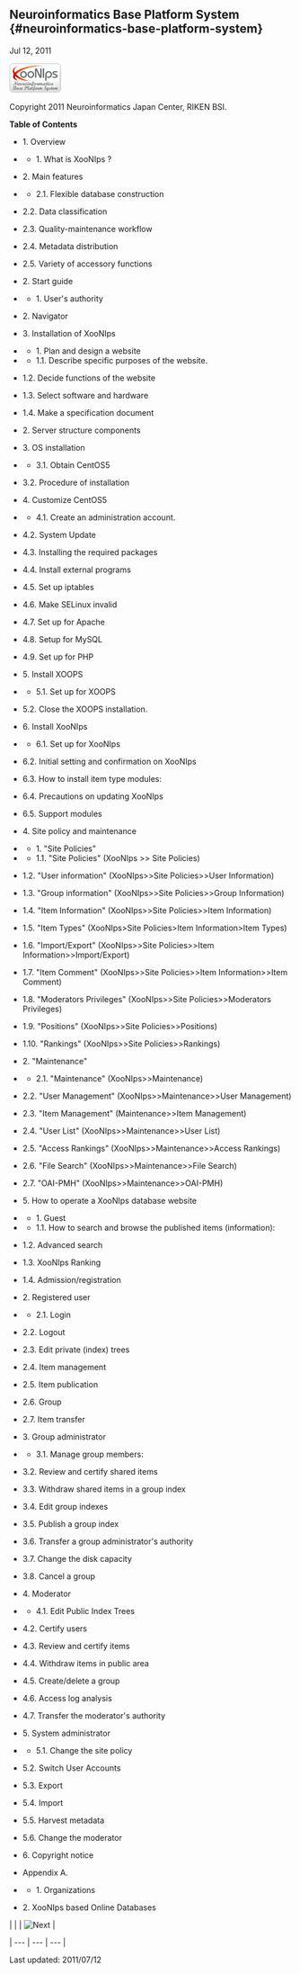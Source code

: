 ## Neuroinformatics Base Platform System {#neuroinformatics-base-platform-system}



Jul 12, 2011



![](../assets/xoonips_slogo.png)



Copyright 2011 Neuroinformatics Japan Center, RIKEN BSI.



**Table of Contents**



* 1\. Overview

* * 1\. What is XooNIps ?

 * 2\. Main features

 * * 2.1\. Flexible database construction

 * 2.2\. Data classification

 * 2.3\. Quality-maintenance workflow

 * 2.4\. Metadata distribution

 * 2.5\. Variety of accessory functions

* 2\. Start guide

* * 1\. User&#039;s authority

 * 2\. Navigator

* 3\. Installation of XooNIps

* * 1\. Plan and design a website

 * * 1.1\. Describe specific purposes of the website.

 * 1.2\. Decide functions of the website

 * 1.3\. Select software and hardware

 * 1.4\. Make a specification document

 * 2\. Server structure components

 * 3\. OS installation

 * * 3.1\. Obtain CentOS5

 * 3.2\. Procedure of installation

 * 4\. Customize CentOS5

 * * 4.1\. Create an administration account.

 * 4.2\. System Update

 * 4.3\. Installing the required packages

 * 4.4\. Install external programs

 * 4.5\. Set up iptables

 * 4.6\. Make SELinux invalid

 * 4.7\. Set up for Apache

 * 4.8\. Setup for MySQL

 * 4.9\. Set up for PHP

 * 5\. Install XOOPS

 * * 5.1\. Set up for XOOPS

 * 5.2\. Close the XOOPS installation.

 * 6\. Install XooNIps

 * * 6.1\. Set up for XooNIps

 * 6.2\. Initial setting and confirmation on XooNIps

 * 6.3\. How to install item type modules:

 * 6.4\. Precautions on updating XooNIps

 * 6.5\. Support modules

* 4\. Site policy and maintenance

* * 1\. &quot;Site Policies&quot;

 * * 1.1\. &quot;Site Policies&quot; (XooNIps &gt;&gt; Site Policies)

 * 1.2\. &quot;User information&quot; (XooNIps&gt;&gt;Site Policies&gt;&gt;User Information)

 * 1.3\. &quot;Group information&quot; (XooNIps&gt;&gt;Site Policies&gt;&gt;Group Information)

 * 1.4\. &quot;Item Information&quot; (XooNIps&gt;&gt;Site Policies&gt;&gt;Item Information)

 * 1.5\. &quot;Item Types&quot; (XooNIps&gt;Site Policies&gt;Item Information&gt;Item Types)

 * 1.6\. &quot;Import/Export&quot; (XooNIps&gt;&gt;Site Policies&gt;&gt;Item Information&gt;&gt;Import/Export)

 * 1.7\. &quot;Item Comment&quot; (XooNIps&gt;&gt;Site Policies&gt;&gt;Item Information&gt;&gt;Item Comment)

 * 1.8\. &quot;Moderators Privileges&quot; (XooNIps&gt;&gt;Site Policies&gt;&gt;Moderators Privileges)

 * 1.9\. &quot;Positions&quot; (XooNIps&gt;&gt;Site Policies&gt;&gt;Positions)

 * 1.10\. &quot;Rankings&quot; (XooNIps&gt;&gt;Site Policies&gt;&gt;Rankings)

 * 2\. &quot;Maintenance&quot;

 * * 2.1\. &quot;Maintenance&quot; (XooNIps&gt;&gt;Maintenance)

 * 2.2\. &quot;User Management&quot; (XooNIps&gt;&gt;Maintenance&gt;&gt;User Management)

 * 2.3\. &quot;Item Management&quot; (Maintenance&gt;&gt;Item Management)

 * 2.4\. &quot;User List&quot; (XooNIps&gt;&gt;Maintenance&gt;&gt;User List)

 * 2.5\. &quot;Access Rankings&quot; (XooNIps&gt;&gt;Maintenance&gt;&gt;Access Rankings)

 * 2.6\. &quot;File Search&quot; (XooNIps&gt;&gt;Maintenance&gt;&gt;File Search)

 * 2.7\. &quot;OAI-PMH&quot; (XooNIps&gt;&gt;Maintenance&gt;&gt;OAI-PMH)

* 5\. How to operate a XooNIps database website

* * 1\. Guest

 * * 1.1\. How to search and browse the published items (information):

 * 1.2\. Advanced search

 * 1.3\. XooNIps Ranking

 * 1.4\. Admission/registration

 * 2\. Registered user

 * * 2.1\. Login

 * 2.2\. Logout

 * 2.3\. Edit private (index) trees

 * 2.4\. Item management

 * 2.5\. Item publication

 * 2.6\. Group

 * 2.7\. Item transfer

 * 3\. Group administrator

 * * 3.1\. Manage group members:

 * 3.2\. Review and certify shared items

 * 3.3\. Withdraw shared items in a group index

 * 3.4\. Edit group indexes

 * 3.5\. Publish a group index

 * 3.6\. Transfer a group administrator&#039;s authority

 * 3.7\. Change the disk capacity

 * 3.8\. Cancel a group

 * 4\. Moderator

 * * 4.1\. Edit Public Index Trees

 * 4.2\. Certify users

 * 4.3\. Review and certify items

 * 4.4\. Withdraw items in public area

 * 4.5\. Create/delete a group

 * 4.6\. Access log analysis

 * 4.7\. Transfer the moderator&#039;s authority

 * 5\. System administrator

 * * 5.1\. Change the site policy

 * 5.2\. Switch User Accounts

 * 5.3\. Export

 * 5.4\. Import

 * 5.5\. Harvest metadata

 * 5.6\. Change the moderator

* 6\. Copyright notice

* Appendix A.

* * 1\. Organizations

 * 2\. XooNIps based Online Databases



| | | ![Next](../../assets/etc\next.gif) |

| --- | --- | --- |



Last updated: 2011/07/12


